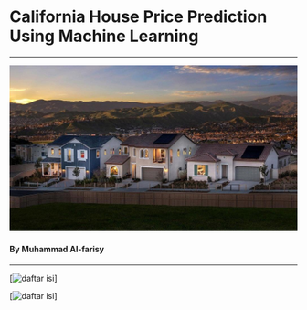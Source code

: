 # California House Price Prediction Using Machine Learning
<hr>

![Header Perumahan California](https://github.com/mhdalfarisy/California-House-Predict-Price/blob/main/gambar/tierno-exterior-min.jpg)


#### By Muhammad Al-farisy
<hr>

[![daftar isi](https://github.com/mhdalfarisy/California-House-Price-Prediction-Using-Machine-Learning/blob/main/gambar/latar%20belakang.JPG)]

[![daftar isi](https://github.com/mhdalfarisy/California-House-Price-Prediction-Using-Machine-Learning/blob/main/gambar/daftar%20isi.JPG)]
